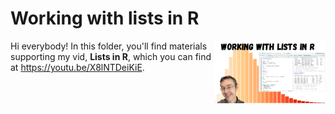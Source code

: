 # Working with lists in R
[<img src="liststhumb.png" align="right" height="100" />](<https://youtu.be/X8lNTDeiKiE>)

Hi everybody! In this folder, you'll find materials supporting my vid, **Lists in R**, which you can find at <https://youtu.be/X8lNTDeiKiE>. 

